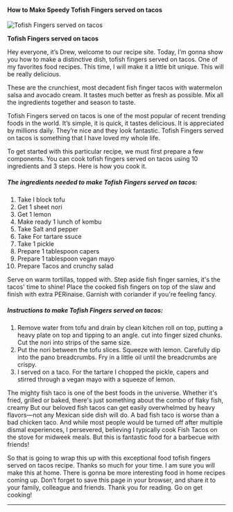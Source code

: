             

#### How to Make Speedy Tofish Fingers served on tacos

![Tofish Fingers served on tacos](https://img-global.cpcdn.com/recipes/5d3b1aec32364e15/751x532cq70/tofish-fingers-served-on-tacos-recipe-main-photo.jpg)

**Tofish Fingers served on tacos**

Hey everyone, it’s Drew, welcome to our recipe site. Today, I’m gonna show you how to make a distinctive dish, tofish fingers served on tacos. One of my favorites food recipes. This time, I will make it a little bit unique. This will be really delicious.

These are the crunchiest, most decadent fish finger tacos with watermelon salsa and avocado cream. It tastes much better as fresh as possible. Mix all the ingredients together and season to taste.

Tofish Fingers served on tacos is one of the most popular of recent trending foods in the world. It’s simple, it is quick, it tastes delicious. It is appreciated by millions daily. They’re nice and they look fantastic. Tofish Fingers served on tacos is something that I have loved my whole life.

To get started with this particular recipe, we must first prepare a few components. You can cook tofish fingers served on tacos using 10 ingredients and 3 steps. Here is how you cook it.

##### The ingredients needed to make Tofish Fingers served on tacos:

1.  Take I block tofu
2.  Get 1 sheet nori
3.  Get 1 lemon
4.  Make ready 1 lunch of kombu
5.  Take Salt and pepper
6.  Take For tartare ssuce
7.  Take 1 pickle
8.  Prepare 1 tablespoon capers
9.  Prepare 1 tablespoon vegan mayo
10.  Prepare Tacos and crunchy salad

Serve on warm tortillas, topped with. Step aside fish finger sarnies, it's the tacos' time to shine! Place the cooked fish fingers on top of the slaw and finish with extra PERinaise. Garnish with coriander if you're feeling fancy.

##### Instructions to make Tofish Fingers served on tacos:

1.  Remove water from tofu and drain by clean kitchen roll on top, putting a heavy plate on top and tipping to an angle. cut into finger sized chunks. Cut the nori into strips of the same size.
2.  Put the nori between the tofu slices. Squeeze with lemon. Carefully dip into the pano breadcrumbs. Fry in a little oil until the breadcrumbs are crispy.
3.  I served on a taco. For the tartare I chopped the pickle, capers and stirred through a vegan mayo with a squeeze of lemon.

The mighty fish taco is one of the best foods in the universe. Whether it's fried, grilled or baked, there's just something about the combo of flaky fish, creamy But our beloved fish tacos can get easily overwhelmed by heavy flavors—not any Mexican side dish will do. A bad fish taco is worse than a bad chicken taco. And while most people would be turned off after multiple dismal experiences, I persevered, believing I typically cook Fish Tacos on the stove for midweek meals. But this is fantastic food for a barbecue with friends!

So that is going to wrap this up with this exceptional food tofish fingers served on tacos recipe. Thanks so much for your time. I am sure you will make this at home. There is gonna be more interesting food in home recipes coming up. Don’t forget to save this page in your browser, and share it to your family, colleague and friends. Thank you for reading. Go on get cooking!

* * *